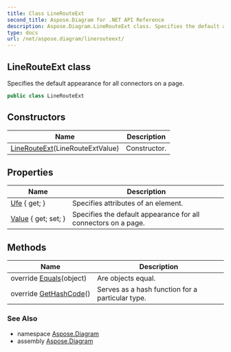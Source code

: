 ```yaml
---
title: Class LineRouteExt
second_title: Aspose.Diagram for .NET API Reference
description: Aspose.Diagram.LineRouteExt class. Specifies the default appearance for all connectors on a page
type: docs
url: /net/aspose.diagram/linerouteext/
---
```

## LineRouteExt class

Specifies the default appearance for all connectors on a page.

```csharp
public class LineRouteExt
```

## Constructors

| Name | Description |
| --- | --- |
| [LineRouteExt](linerouteext/)(LineRouteExtValue) | Constructor. |

## Properties

| Name | Description |
| --- | --- |
| [Ufe](../../aspose.diagram/linerouteext/ufe/) { get; } | Specifies attributes of an element. |
| [Value](../../aspose.diagram/linerouteext/value/) { get; set; } | Specifies the default appearance for all connectors on a page. |

## Methods

| Name | Description |
| --- | --- |
| override [Equals](../../aspose.diagram/linerouteext/equals/)(object) | Are objects equal. |
| override [GetHashCode](../../aspose.diagram/linerouteext/gethashcode/)() | Serves as a hash function for a particular type. |

### See Also

* namespace [Aspose.Diagram](../../aspose.diagram/)
* assembly [Aspose.Diagram](../../)


